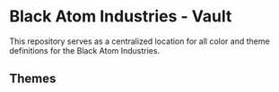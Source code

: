 # Black Atom Industries - Vault

This repository serves as a centralized location for all color and theme definitions for the Black Atom Industries.

## Themes
